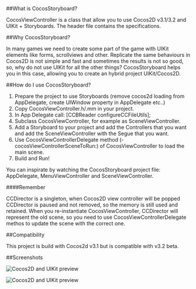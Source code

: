 ##What is CocosStoryboard?

CocosViewController is a class that allow you to use Cocos2D v3.1/3.2 and UIKit + Storyboards.
The header file contains the specifications.

##Why CocosStoryboard?

In many games we need to create some part of the game with UIKit elements like forms, scrollviews and other.
Replicate the same behaviours in Cocos2D is not simple and fast and sometimes the results is not so good, so, why do not use UIKit for all the other things?
CocosStoryboard helps you in this case, allowing you to create an hybrid project UIKit/Cocos2D.


##How do I use CocosStoryboard?

1. Prepare the project to use Storyboards (remove cocos2d loading from AppDelegate, create UIWindow property in AppDelegate etc..)
1. Copy CocosViewController.h/.mm in your project.
2. In App Delegate call: [CCBReader configureCCFileUtils];
2. Subclass CocosViewController, for example as SceneViewController.
3. Add a Storyboard to your project and add the Controllers that you want and add the SceneViewController with the Segue that you want.
4. Use CocosViewControllerDelegate method (-cocosViewControllerSceneToRun:) of CocosViewController to load the main scene.
5. Build and Run!

You can inspirate by watching the CocosStoryboard project file: AppDelegate, MenuViewController and SceneViewController.

####Remember

CCDirector is a singleton, when Cocos2D view controller will be popped CCDirector is paused and not removed, so the memory is still used and retained. When you re-instantiate CocosViewController, CCDirector will represent the old scene, so you need to use CocosViewControllerDelegate methos to update the scene with the correct one.

##Compatibility

This project is build with Cocos2d v3.1 but is compatible with v3.2 beta.

##Screenshots

![Cocos2D and UIKit preview](http://www.dimitrigiani.it/files/cocos-uikit-1-1.png)

![Cocos2D and UIKit preview](http://www.dimitrigiani.it/files/cocos-uikit-2.png)

